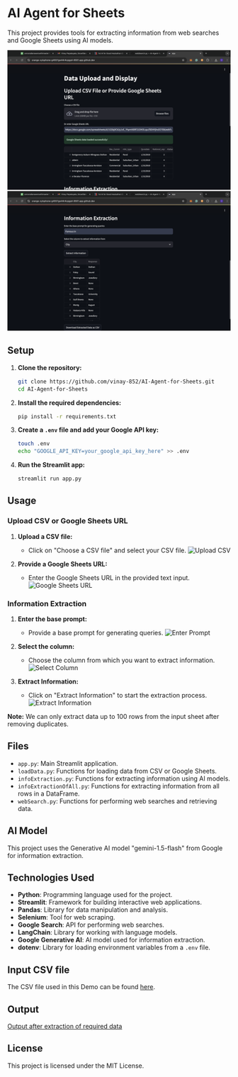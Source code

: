 # AI Agent for Sheets

This project provides tools for extracting information from web searches and Google Sheets using AI models.

![Page1](src/images/1.png)
![Page2](src/images/2.png)

## Setup

1. **Clone the repository:**
    ```sh
    git clone https://github.com/vinay-852/AI-Agent-for-Sheets.git
    cd AI-Agent-for-Sheets
    ```

2. **Install the required dependencies:**
    ```sh
    pip install -r requirements.txt
    ```

3. **Create a `.env` file and add your Google API key:**
    ```sh
    touch .env
    echo "GOOGLE_API_KEY=your_google_api_key_here" >> .env
    ```

4. **Run the Streamlit app:**
    ```sh
    streamlit run app.py
    ```

## Usage

### Upload CSV or Google Sheets URL

1. **Upload a CSV file:**
    - Click on "Choose a CSV file" and select your CSV file.
    ![Upload CSV](src/images/upload_csv.png)

2. **Provide a Google Sheets URL:**
    - Enter the Google Sheets URL in the provided text input.
    ![Google Sheets URL](src/images/google_sheets_url.png)

### Information Extraction

1. **Enter the base prompt:**
    - Provide a base prompt for generating queries.
    ![Enter Prompt](src/images/enter_prompt.png)

2. **Select the column:**
    - Choose the column from which you want to extract information.
    ![Select Column](src/images/select_column.png)

3. **Extract Information:**
    - Click on "Extract Information" to start the extraction process.
    ![Extract Information](src/images/extract_information.png)

**Note:** We can only extract data up to 100 rows from the input sheet after removing duplicates.

## Files

- `app.py`: Main Streamlit application.
- `loadData.py`: Functions for loading data from CSV or Google Sheets.
- `infoExtraction.py`: Functions for extracting information using AI models.
- `infoExtractionOfAll.py`: Functions for extracting information from all rows in a DataFrame.
- `webSearch.py`: Functions for performing web searches and retrieving data.

## AI Model

This project uses the Generative AI model "gemini-1.5-flash" from Google for information extraction.

## Technologies Used

- **Python**: Programming language used for the project.
- **Streamlit**: Framework for building interactive web applications.
- **Pandas**: Library for data manipulation and analysis.
- **Selenium**: Tool for web scraping.
- **Google Search**: API for performing web searches.
- **LangChain**: Library for working with language models.
- **Google Generative AI**: AI model used for information extraction.
- **dotenv**: Library for loading environment variables from a `.env` file.

## Input CSV file

The CSV file used in this Demo can be found [here](https://docs.google.com/spreadsheets/d/1GSbjXCk2y1vE_YhpmV6RF21DHOLqaJf3DHYjhsOCYD8/edit?gid=0#gid=0).

## Output 

[Output after extraction of required data](2024-11-08T16-19_export.csv)

## License

This project is licensed under the MIT License.

